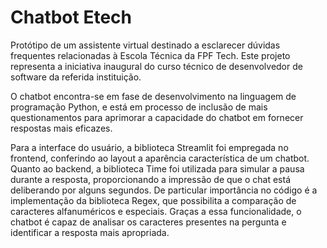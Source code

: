 # Chatbot Etech
 
Protótipo de um assistente virtual destinado a esclarecer dúvidas frequentes relacionadas à Escola Técnica da FPF Tech. Este projeto representa a iniciativa inaugural do curso técnico de desenvolvedor de software da referida instituição.

O chatbot encontra-se em fase de desenvolvimento na linguagem de programação Python, e está em processo de inclusão de mais questionamentos para aprimorar a capacidade do chatbot em fornecer respostas mais eficazes.

Para a interface do usuário, a biblioteca Streamlit foi empregada no frontend, conferindo ao layout a aparência característica de um chatbot. Quanto ao backend, a biblioteca Time foi utilizada para simular a pausa durante a resposta, proporcionando a impressão de que o chat está deliberando por alguns segundos. De particular importância no código é a implementação da biblioteca Regex, que possibilita a comparação de caracteres alfanuméricos e especiais. Graças a essa funcionalidade, o chatbot é capaz de analisar os caracteres presentes na pergunta e identificar a resposta mais apropriada.
